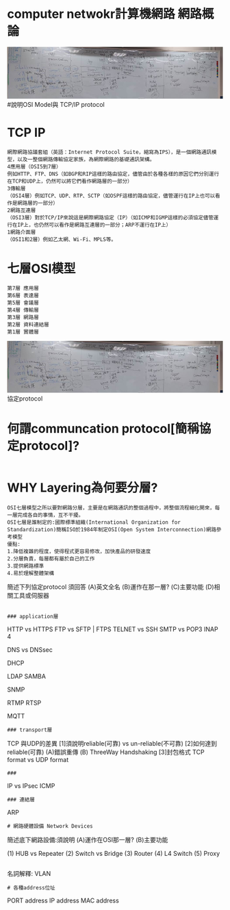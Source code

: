 # computer netwokr計算機網路   網路概論
![協定protocol](protocol.jpg)
#說明OSI Model與 TCP/IP protocol
# TCP IP
```
網際網路協議套組（英語：Internet Protocol Suite，縮寫為IPS），是一個網路通訊模型，以及一整個網路傳輸協定家族，為網際網路的基礎通訊架構。
4應用層（OSI5到7層）
例如HTTP、FTP、DNS（如BGP和RIP這樣的路由協定，儘管由於各種各樣的原因它們分別運行在TCP和UDP上，仍然可以將它們看作網路層的一部分）
3傳輸層
（OSI4層）例如TCP、UDP、RTP、SCTP（如OSPF這樣的路由協定，儘管運行在IP上也可以看作是網路層的一部分）
2網路互連層
（OSI3層）對於TCP/IP來說這是網際網路協定（IP）（如ICMP和IGMP這樣的必須協定儘管運行在IP上，也仍然可以看作是網路互連層的一部分；ARP不運行在IP上）
1網路介面層
（OSI1和2層）例如乙太網、Wi-Fi、MPLS等。
```
# 七層OSI模型
```
第7層 應用層
第6層 表達層
第5層 會議層
第4層 傳輸層
第3層 網路層
第2層 資料連結層
第1層 實體層
```
![協定protocol](protocol.jpg)
協定protocol
# 何謂communcation protocol[簡稱協定protocol]?
```

```
# WHY Layering為何要分層?
```
OSI七層模型之所以要對網路分層，主要是在網路通訊的整個過程中，將整個流程細化開來，每一層完成各自的事情，互不干擾。
OSI七層是誰制定的:國際標準組織(International Organization for Standardization)簡稱ISO於1984年制定OSI(Open System Interconnection)網路參考模型
優點:
1.降低複雜的程度，使得程式更容易修改，加快產品的研發速度
2.分層負責，每層都有屬於自己的工作
3.提供網路標準
4.易於理解整體架構
```
簡述下列協定protocol
須回答
(A)英文全名
(B)運作在那一層?
(C)主要功能
(D)相關工具或伺服器
```

### application層
```
HTTP vs HTTPS
FTP vs SFTP | FTPS
TELNET vs SSH
SMTP vs POP3 INAP 4

DNS vs DNSsec

DHCP

LDAP
SAMBA

SNMP

RTMP RTSP

MQTT
```
### transport層
```
TCP 與UDP的差異
[1]須說明reliable(可靠) vs un-reliable(不可靠)
[2]如何達到reliable(可靠)
 (A)錯誤重傳
 (B) ThreeWay Handshaking
[3]封包格式 TCP format   vs UDP format 
```
### 
```
IP vs IPsec
ICMP
```
### 連結層
```
ARP
```
# 網路硬體設備 Network Devices
```
簡述底下網路設備:須說明
(A)運作在OSI那一層?
(B)主要功能

(1) HUB  vs Repeater
(2) Switch vs Bridge
(3) Router
(4) L4 Switch
(5) Proxy 
```
```
名詞解釋: VLAN
```
# 各種address位址
```
PORT address
IP address
MAC address
```
